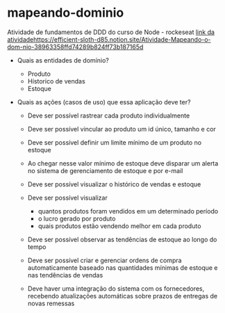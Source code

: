 # mapeando-dominio

Atividade de fundamentos de DDD do curso de Node - rockeseat
[link da atividade](https://efficient-sloth-d85.notion.site/Atividade-Mapeando-o-dom-nio-38963358ffd74289b824ff73b187165d)https://efficient-sloth-d85.notion.site/Atividade-Mapeando-o-dom-nio-38963358ffd74289b824ff73b187165d

- Quais as entidades de domínio?
  - Produto
  - Hístorico de vendas
  - Estoque

- Quais as ações (casos de uso) que essa aplicação deve ter?
  - Deve ser possível rastrear cada produto individualmente
  - Deve ser possível vincular ao produto um id único, tamanho e cor
    
  - Deve ser possível definir um limite mínimo de um produto no estoque
  - Ao chegar nesse valor mínimo de estoque deve disparar um alerta no sistema de gerenciamento de estoque e por e-mail

  - Deve ser possível visualizar o histórico de vendas e estoque
  - Deve ser possível visualizar
    - quantos produtos foram vendidos em um determinado período
    - o lucro gerado por produto 
    - quais produtos estão vendendo melhor em cada produto
  - Deve ser possível observar as tendências de estoque ao longo do tempo

  - Deve ser possível criar e gerenciar ordens de compra automaticamente baseado nas quantidades mínimas de estoque e nas tendências de vendas
  - Deve haver uma integração do sistema com os fornecedores, recebendo atualizações automáticas sobre prazos de entregas de novas remessas
